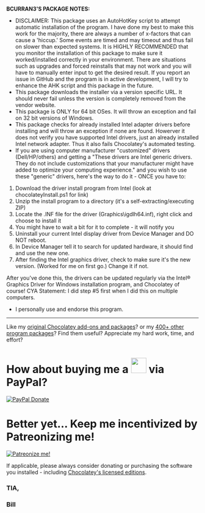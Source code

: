 **BCURRAN3'S PACKAGE NOTES:**

* DISCLAIMER: This package uses an AutoHotKey script to attempt automatic installation of the program. I have done my best to make this work for the majority, there are always a number of x-factors that can cause a 'hiccup.' Some events are timed and may timeout and thus fail on slower than expected systems. It is HIGHLY RECOMMENDED that you monitor the installation of this package to make sure it worked/installed correctly in your environment. There are situations such as upgrades and forced reinstalls that may not work and you will have to manually enter input to get the desired result. If you report an issue in GitHub and the program is in active development, I will try to enhance the AHK script and this package in the future.
* This package downloads the installer via a version specific URL. It should never fail unless the version is completely removed from the vendor website.
* This package is ONLY for 64 bit OSes. It will throw an exception and fail on 32 bit versions of Windows.
* This package checks for already installed Intel adapter drivers before installing and will throw an exception if none are found. Howerver it does not verify you have supported Intel drivers, just an already installed Intel network adapter. Thus it also fails Chocolatey's automated testing.
* If you are using computer manufacturer "customized" drivers (Dell/HP/others) and getting a "These drivers are Intel generic drivers. They do not include customizations that your manufacturer might have added to optimize your computing experience." and you wish to use these "generic" drivers, here's the way to do it - ONCE you have to:

1. Download the driver install program from Intel (look at chocolateyInstall.ps1 for link)
2. Unzip the install program to a directory (it's a self-extracting/executing ZIP)
3. Locate the .INF file for the driver (Graphics\igdlh64.inf), right click and choose to install it
4. You might have to wait a bit for it to complete - it will notify you
5. Uninstall your current Intel display driver from Device Manager and DO NOT reboot.
6. In Device Manager tell it to search for updated hardware, it should find and use the new one.
7. After finding the Intel graphics driver, check to make sure it's the new version. (Worked for me on first go.) Change it if not.

After you've done this, the drivers can be updated regularly via the Intel® Graphics Driver for Windows installation program, and Chocolatey of course! CYA Statement: I did step #5 first when I did this on multiple computers.

* I personally use and endorse this program.

***

Like my [original Chocolatey add-ons and packages](https://chocolatey.org/search?q=tag%3Abcurran3)? or my [400+ other program packages](https://chocolatey.org/profiles/bcurran3)? Find them useful? Appreciate my hard work, time, and effort?


<h1>How about buying me a <img src="https://cdn.rawgit.com/bcurran3/ChocolateyPackages/master/mylogos/beer.png" alt="" width="40" height="40"> via PayPal?</h1>

[![PayPal Donate](https://www.paypalobjects.com/webstatic/mktg/logo/AM_SbyPP_mc_vs_dc_ae.jpg)](https://www.paypal.me/bcurran3donations)

<h1>Better yet... Keep me incentivized by Patreonizing me!</h1>

[![Patreonize me!](https://c5.patreon.com/external/logo/downloads_wordmark_white_on_coral.png)](https://www.patreon.com/bcurran3)


If applicable, please always consider donating or purchasing the software you installed - including [Chocolatey's licensed editions](https://chocolatey.org/pricing).

<h3>TIA,</h3>

<h3>Bill</h3>
